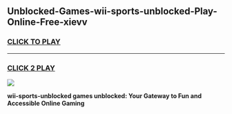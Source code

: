 
## Unblocked-Games-wii-sports-unblocked-Play-Online-Free-xievv
<h3>
<a href="https://premium76.site?title=wii-sports-unblocked&ref=26A">CLICK TO PLAY</a></h3>
<hr>

<h3>
<a href="https://premium76.site?title=wii-sports-unblocked&ref=26A">CLICK 2 PLAY</a>
  
</h3>

<a href="https://premium76.site?title=wii-sports-unblocked&ref=26A"><img src="https://clearcache.store/games.png"></a>


**wii-sports-unblocked games unblocked: Your Gateway to Fun and Accessible Online Gaming**
